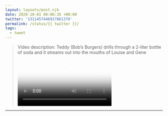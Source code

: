 ```yaml
---
layout: layouts/post.njk
date: 2020-10-01 00:06:35 +00:00
twitter: '1311457446917861378'
permalink: /status/{{ twitter }}/
tags: 
  - tweet
---
```


> <p class="sr-only">Video description: Teddy (Bob’s Burgers) drills through a 2-liter bottle of soda and it streams out into the mouths of Louise and Gene</p>
> 
> <video controls loop preload="metadata" poster="/img/EjM7MZlVgAEYfd0.jpg"><source src="/img/1311457446917861378-EjM7MZlVgAEYfd0.mp4">Your browser does not support the video tag.</video>

---
